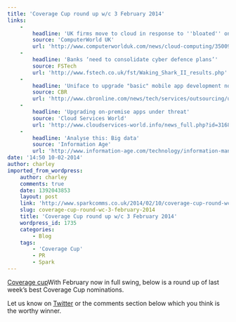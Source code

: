 ```yaml
---
title: 'Coverage Cup round up w/c 3 February 2014'
links:
    -
        headline: 'UK firms move to cloud in response to ''bloated'' on-premise systems'
        source: 'ComputerWorld UK'
        url: 'http://www.computerworlduk.com/news/cloud-computing/3500936/uk-firms-move-to-cloud-in-response-to-bloated-on-premise-systems/'
    -
        headline: 'Banks ‘need to consolidate cyber defence plans’'
        source: FSTech
        url: 'http://www.fstech.co.uk/fst/Waking_Shark_II_results.php'
    -
        headline: 'Uniface to upgrade "basic" mobile app development now Compuware no longer the boss'
        source: CBR
        url: 'http://www.cbronline.com/news/tech/services/outsourcing/uniface-to-upgrade-basic-mobile-app-development-now-compuware-no-longer-the-boss-4172522'
    -
        headline: 'Upgrading on-premise apps under threat'
        source: 'Cloud Services World'
        url: 'http://www.cloudservices-world.info/news_full.php?id=31683&title=Upgrading-on-premise-apps-under-threat'
    -
        headline: 'Analyse this: Big data'
        source: 'Information Age'
        url: 'http://www.information-age.com/technology/information-management/123457691/analyse-big-data'
date: '14:50 10-02-2014'
author: charley
imported_from_wordpress:
    author: charley
    comments: true
    date: 1392043853
    layout: post
    link: 'http://www.sparkcomms.co.uk/2014/02/10/coverage-cup-round-wc-3-february-2014/'
    slug: coverage-cup-round-wc-3-february-2014
    title: 'Coverage Cup round up w/c 3 February 2014'
    wordpress_id: 1735
    categories:
        - Blog
    tags:
        - 'Coverage Cup'
        - PR
        - Spark
---
```


[Coverage cup](Coverage-cup-167x300.jpg)With February now in full swing, below is a round up of last week’s best Coverage Cup nominations.

Let us know on [Twitter](https://twitter.com/sparkcomms) or the comments section below which you think is the worthy winner.
